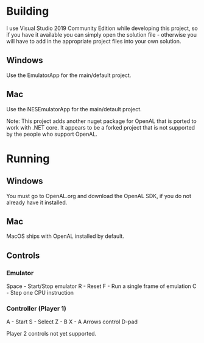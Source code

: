 ﻿# Building
I use Visual Studio 2019 Community Edition while developing this project, so if you have it available you can simply open the solution file - otherwise
you will have to add in the appropriate project files into your own solution.

## Windows
Use the EmulatorApp for the main/default project.

## Mac
Use the NESEmulatorApp for the main/detault project.

Note: This project adds another nuget package for OpenAL that is ported to work with .NET core. It appears to be a forked project that is not supported by the people
who support OpenAL.

# Running

## Windows
You must go to OpenAL.org and download the OpenAL SDK, if you do not already have it installed.

## Mac
MacOS ships with OpenAL installed by default.

## Controls
### Emulator
Space - Start/Stop emulator
R - Reset
F - Run a single frame of emulation
C - Step one CPU instruction

### Controller (Player 1)
A - Start
S - Select
Z - B
X - A
Arrows control D-pad

Player 2 controls not yet supported.
